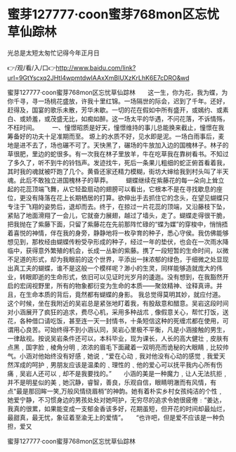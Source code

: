 # 蜜芽127777·coon蜜芽768mon区忘忧草仙踪林
光总是太短太匆忙记得今年正月日

👉/观/看/入/口👉http://www.baidu.com/link?url=9GtYscxq2JHtl4wpmtdwIAAxXmBlUXzKrLhK6E7cDRO&wd

蜜芽127777·coon蜜芽768mon区忘忧草仙踪林　　这一生，你为花，我为蝶，为你千寻，寻一场桃花盛放，许我十里红锦。一场隔世的际会，迟到了千年。还好，赶得及，国宴的歌乐未散，芳华未歇。一切的花在假如中所有盛开，或嫣约、或素白、或娇羞，或茂盛无比，如痴如醉。这一场太平的华遇，不问花落，不诉情殇，不枉时间。
　　一、憧憬昭质是好天，憧憬维持的事儿总能换来截止，憧憬在我筹备好的功夫十足准期而至。
塬上的水质不好，见水即是泥。一场白雨事后，麦地是进不去了，场也碾不可了。天快黑了，碾场的牛放加入边的国槐林子。林子的草很肥，里边的蛇很多。有一次我在林子里放羊，牛在吃草我在靠树看书。不知过了多久了，听不到牛的铃铛声。发迹找牛，死后一条果儿粗细的蛇正俯首看着我，其时我的魂就被吓跑了几个。黄昏还家还精力模糊，街坊大婶给我到村头叫了半天魂。此后不敢独立进国槐林子的草莽。
　　蝴蝶继续在紫藤花的每一朵向上耸立起的花蕊顶端飞舞，从它轻盈扇动的翅膀可以看出，它根本不是在寻找歇息的座位，更没有降落在花上长期栖居的打算。欲伸出手去抓住它的念头，在望见蝴蝶只专注于飞翔的姿势后，退却而去。终于，在掠过一片花蕊的顶端，又沿藤枝下坠，紧贴了地面滑翔了一会儿，它就奋力展翅，越过了墙头，走了。蝴蝶走得很干脆，把我抛在了紫藤下面，只留了紫藤花在先前那阵忙碌的“蝶为媒”的穿梭中，悄悄捂着喜悦的神情，伴在我的身旁，静静地将一枚孕育的种子，悉心守侯。我仿佛能够想见到，那枚经由蝴蝶传粉受孕形成的种子，经过一年的垫伏，也会在一次雨水降临中，获得意外繁殖的机会，长成一丛新的紫藤。携了一段短暂的生命时间，以微不足道的形式，却为我眼前的这个世界，平添出一抹浓郁的绿色，于细微之处显现出真工夫的蝴蝶，谁不是这般一个模样呢？渺小的生灵，同样能够造就庞大的伟业，转眼即逝的生命形式，依旧可以见证时光岁月的逶迤。没有想到，在我豁然开启的宏阔视野里，所有的物象都衍变为生命的本质——聚敛精神、诠释真谛。并且，在生命本质的背后，竟然都有蝴蝶的身影。
我总觉得莫明其妙，就应付道。这个时候，坐在我附近的吴岩总是紧张地盯着我，有股敌意和醋意。吴岩这段时间对小涵展开了疯狂的追求，费尽心机，采用多种战朮﹐像假意关心，帮忙打饭，送花，各种借口请吃饭，甚至连一天一封情书，十条短信这种的死缠朮都在使用，可谓用心良苦。可始终得不到小涵认同，吴岩心里极不平衡，凡是小涵接触的男生，一律敌视。按说吴岩条件还可以，本科毕业，现为课长，人长的高大健壮﹐皮肤有点黑﹐国字脸﹐棱角分明﹐浓浓的眉毛下面藏着一双明亮而诡秘的大眼睛﹐比较帅气。小涵对他始终没有好感﹐她说﹐“爱在心动﹐我对他没有心动的感觉﹐我爱天然浑成的呵护﹐男朋友应该是温柔的﹑理性的﹑他的爱心可以抚平我内心所有伤痛﹐吴岩人还可以﹐却不是我要找的。”　　小涵的美是一种魔力﹐让人无法抗拒﹐并不是明星似的美﹐她沉静，睿智，善良，乐观自信，眼睛明澈而有风情，有点“最是那回眸一笑,万般风情绕眉梢”的神韵。她有着朴实乡村女孩纯洁的个性﹐她爱宁静，不习惯身边的男孩处处对她呵护，无穷尽的追求令她很疲倦﹕“姜达，我真的很累，如果能变成一支郁金香该多好，花期虽短，但开花的时间却最灿烂，最甜真，最无忧，象征着至渝无上的爱情”。　　“也许吧，但是爱不应该是一种负担，爱又

蜜芽127777·coon蜜芽768mon区忘忧草仙踪林
